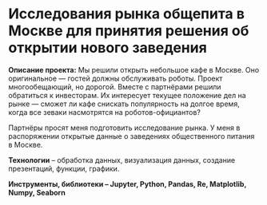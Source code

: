 # Исследования рынка общепита в Москве для принятия решения об открытии нового заведения

**Описание проекта:** Мы решили открыть небольшое кафе в Москве. Оно оригинальное — гостей должны обслуживать роботы. Проект многообещающий, но дорогой. Вместе с партнёрами решили обратиться к инвесторам. Их интересует текущее положение дел на рынке — сможет ли кафе снискать популярность на долгое время, когда все зеваки насмотрятся на роботов-официантов?

Партнёры просят меня подготовить исследование рынка. У меня в распоряжении открытые данные о заведениях общественного питания в Москве.

**Технологии** – обработка данных, визуализация данных, создание презентаций, функции, графики.

**Инструменты, библиотеки – Jupyter, Python, Pandas, Re, Matplotlib, Numpy, Seaborn**
